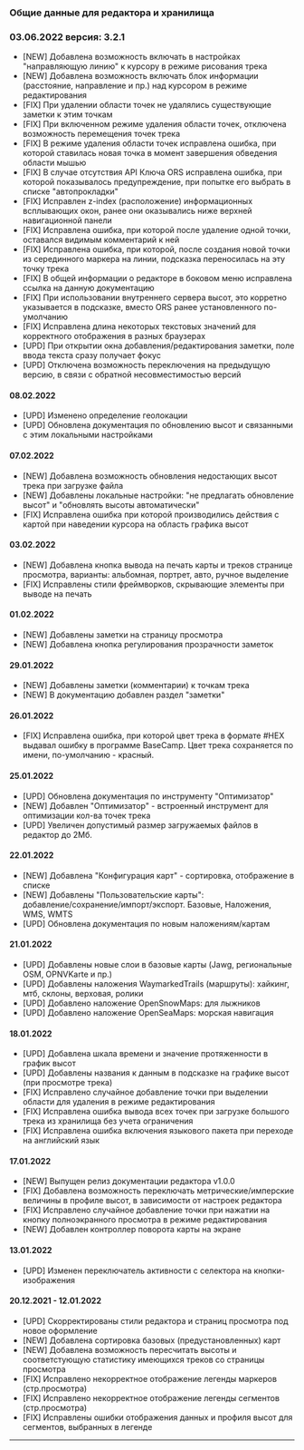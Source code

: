 <!-- markdownlint-disable-next-line first-line-heading -->
### Общие данные для редактора и хранилища

### 03.06.2022 версия: 3.2.1

- [NEW] Добавлена возможность включать в настройках "направляющую линию" к курсору в режиме рисования трека
- [NEW] Добавлена возможность включать блок информации (расстояние, направление и пр.) над курсором в режиме редактирования
- [FIX] При удалении области точек не удалялись существующие заметки к этим точкам
- [FIX] При включенном режиме удаления области точек, отключена возможность перемещения точек трека
- [FIX] В режиме удаления области точек исправлена ошибка, при которой ставилась новая точка в момент завершения обведения области мышью
- [FIX] В случае отсутствия API Ключа ORS исправлена ошибка, при которой показывалось предупреждение, при попытке его выбрать в списке "автопрокладки"
- [FIX] Исправлен z-index (расположение) информационных всплывающих окон, ранее они оказывались ниже верхней навигационной панели
- [FIX] Исправлена ошибка, при которой после удаление одной точки, оставался видимым комментарий к ней
- [FIX] Исправлена ошибка, при которой, после создания новой точки из серединного маркера на линии, подсказка переносилась на эту точку трека
- [FIX] В общей информации о редакторе в боковом меню исправлена ссылка на данную документацию
- [FIX] При использовании внутреннего сервера высот, это корретно указывается в подсказке, вместо ORS ранее установленного по-умолчанию
- [FIX] Исправлена длина некоторых текстовых значений для корректного отображения в разных браузерах
- [UPD] При открытии окна добавления/редактирования заметки, поле ввода текста сразу получает фокус
- [UPD] Отключена возможность переключения на предыдущую версию, в связи с обратной несовместимостью версий

#### 08.02.2022

- [UPD] Изменено определение геолокации
- [UPD] Обновлена документация по обновлению высот и связанными с этим локальными настройками

#### 07.02.2022

- [NEW] Добавлена возможность обновления недостающих высот трека при загрузке файла
- [NEW] Добавлены локальные настройки: "не предлагать обновление высот" и "обновлять высоты автоматически"
- [FIX] Исправлена ошибка при которой производились действия с картой при наведении курсора на область графика высот
  
#### 03.02.2022

- [NEW] Добавлена кнопка вывода на печать карты и треков странице просмотра, варианты: альбомная, портрет, авто, ручное выделение
- [FIX] Исправлены стили фреймворков, скрывающие элементы при выводе на печать

#### 01.02.2022

- [NEW] Добавлены заметки на страницу просмотра
- [NEW] Добавлена кнопка регулирования прозрачности заметок

#### 29.01.2022

- [NEW] Добавлены заметки (комментарии) к точкам трека
- [NEW] В документацию добавлен раздел "заметки"

#### 26.01.2022

- [FIX] Исправлена ошибка, при которой цвет трека в формате #HEX выдавал ошибку в программе BaseCamp. Цвет трека сохраняется по имени, по-умолчанию - красный.

#### 25.01.2022

- [UPD] Обновлена документация по инструменту "Оптимизатор"
- [NEW] Добавлен "Оптимизатор" - встроенный инструмент для оптимизации кол-ва точек трека
- [UPD] Увеличен допустимый размер загружаемых файлов в редактор до 2Мб.

#### 22.01.2022

- [NEW] Добавлена "Конфигурация карт" - сортировка, отображение в списке
- [NEW] Добавлены "Пользовательские карты": добавление/cохранение/импорт/экспорт. Базовые, Наложения, WMS, WMTS
- [UPD] Обновлена документация по новым наложениям/картам

#### 21.01.2022

- [UPD] Добавлены новые слои в базовые карты (Jawg, региональные OSM, OPNVKarte и пр.)
- [UPD] Добавлены наложения WaymarkedTrails (маршруты): хайкинг, мтб, склоны, верховая, ролики
- [UPD] Добавлено наложение OpenSnowMaps: для лыжников
- [UPD] Добавлено наложение OpenSeaMaps: морская навигация

#### 18.01.2022
  
- [UPD] Добавлена шкала времени и значение протяженности в график высот
- [UPD] Добавлены названия к данным в подсказке на графике высот (при просмотре трека)
- [FIX] Исправлено случайное добавление точки при выделении области для удаления в режиме редактирования
- [FIX] Исправлена ошибка вывода всех точек при загрузке большого трека из хранилища без учета ограничения
- [FIX] Исправлена ошибка включения языкового пакета при переходе на английский язык

#### 17.01.2022

- [NEW] Выпущен релиз документации редактора v1.0.0
- [FIX] Добавлена возможность переключать метрические/имперские величины в профиле высот, в зависимости от настроек редактора
- [FIX] Исправлено случайное добавление точки при нажатии на кнопку полноэкранного просмотра в режиме редактирования
- [NEW] Добавлен контроллер поворота карты на экране

#### 13.01.2022

- [UPD] Изменен переключатель активности с селектора на кнопки-изображения

#### 20.12.2021 - 12.01.2022

- [UPD] Скорректированы стили редактора и страниц просмотра под новое оформление
- [NEW] Добавлена сортировка базовых (предустановленных) карт
- [NEW] Добавлена возможность пересчитать высоты и соответстующую статистику имеющихся треков со страницы просмотра
- [FIX] Исправлено некорректное отображение легенды маркеров (стр.просмотра)
- [FIX] Исправлено некорректное отображение легенды сегментов (стр.просмотра)
- [FIX] Исправлены ошибки отображения данных и профиля высот для сегментов, выбранных в легенде

----

